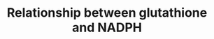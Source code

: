 ---
annotations:
- id: PW:0000373
  parent: regulatory pathway
  type: Pathway Ontology
  value: glutathione conjugation pathway
authors:
- Richard10
- MaintBot
- Mkutmon
- Egonw
- Lindarieswijk
citedin:
- link: PMC7645421
  title: Unraveling the blood transcriptome after real-life exposure of Wistar-rats
    to PM2.5, PM1 and water-soluble metals in the ambient air (2020)
description: ''
last-edited: 2019-09-17
organisms:
- Rattus norvegicus
redirect_from:
- /index.php/Pathway:WP2562
- /instance/WP2562
- /instance/WP2562_rr106972
revision: r106972
schema-jsonld:
- '@context': https://schema.org/
  '@id': https://wikipathways.github.io/pathways/WP2562.html
  '@type': Dataset
  creator:
    '@type': Organization
    name: WikiPathways
  description: ''
  keywords:
  - 13,14-Dihydro-15-oxo-lipoxin A4
  - 2Phosphoglyceric
  - 4-Hydroxynonenal
  - 5-HPETE
  - 6-Phosphogluconic
  - 6-PhosphonogluconoD-lactone
  - Abcc1
  - Aldoa
  - Alox5
  - Anpep
  - Arachidonic acid
  - Bax
  - Casp3
  - Cdkn1a
  - Cysteinylglycine
  - D-Glucose
  - D-Glyceraldehyde3-phosphate
  - D-Ribose 5-phosphate
  - D-Ribulose 5-phosphate
  - D-xylulose 5-phosphate
  - Dffa
  - Dffb
  - Dpep2
  - Eno1
  - Fas
  - Fe2+
  - Fe3+
  - Fructose 1,6bisphosphate
  - Fructose 6phosphate
  - Fth1
  - Ftl
  - G6pd
  - GammaGlutamyl
  - GammaGlutamylcysteine
  - Gapdh
  - Gck
  - Gclc
  - Gclm
  - Glucose 1-phosphate
  - Glucose 6phosphate
  - Glutathione
  - Glyceraldehyde 3phosphate
  - Glyceric1,3biphosphate
  - Glycerol 3phosphate
  - Glycine
  - Gpi
  - Gpx4
  - Gsn
  - Gsr
  - Gss
  - Gsta4
  - Gstp1
  - H2O2
  - L-Cysteine
  - L-Erythrulose
  - L-Glutamic acid
  - LTB4
  - LTB4dh
  - Lipoxin A4
  - Ltc4s
  - Map3k5
  - Mapk8
  - Mapkapk2
  - Mdm2
  - NADH
  - NADPH
  - Nnt
  - Nqo1
  - Pfkl
  - Pgam2
  - Pgd
  - Pgk1
  - Pgk2
  - Pgls
  - Pgm1
  - Pgm2
  - PhosphoEnolpyruvate
  - Pklr
  - Pkm2
  - Ptgr1
  - Pyruvate
  - RadicalCysteinylglycine
  - Rpe
  - Rpia
  - Rrm2
  - Sedoheptulose
  - Slc40a1
  - Taldo1
  - Tf
  - Tfr2
  - Tfrc
  - Tkt
  - Tp53
  - Txn1
  - Txnrd1
  - Ugdh
  - Ugp2
  - Ugt8
  - Uridine 3-phosphate
  - Uridine 5-diphosphate
  - Uridine diphosphate glucose
  - Uridine diphosphate glucuronic acid
  license: CC0
  name: Relationship between glutathione and NADPH
seo: CreativeWork
title: Relationship between glutathione and NADPH
wpid: WP2562
---